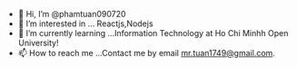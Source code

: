 - 👋 Hi, I’m @phamtuan090720
- 👀 I’m interested in ... Reactjs,Nodejs
- 🌱 I’m currently learning ...Information Technology at Ho Chi Minhh Open University!
- 📫 How to reach me ...Contact me by email mr.tuan1749@gmail.com.
